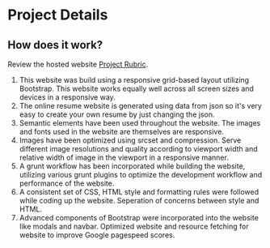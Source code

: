 # Project Details
## How does it work?
Review the hosted website [Project Rubric](https://praneethy.me).

1. This website was build using a responsive grid-based layout utilizing Bootstrap. This website works equally well across all screen sizes and devices in a responsive way.
2. The online resume website is generated using data from json so it's very easy to create your own resume by just changing the json.
3. Semantic elements have been used throughout the website. The images and fonts used in the website are themselves are responsive.
4. Images have been optimized using srcset and compression. Serve different image resolutions and quality according to viewport width and relative width of image in the viewport in a responsive manner.
5. A grunt workflow has been incorporated while building the website, utilizing various grunt plugins to optimize the development workflow and performance of the website.
6. A consistent set of CSS, HTML style and formatting rules were followed while coding up the website. Seperation of concerns between style and HTML.
7. Advanced components of Bootstrap were incorporated into the website like modals and navbar. Optimized website and resource fetching for website to improve Google pagespeed scores.